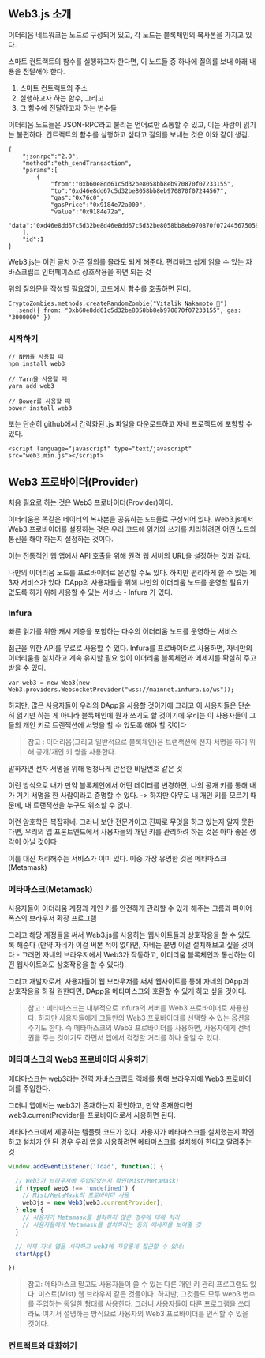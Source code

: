 ## Web3.js 소개

이더리움 네트워크는 노드로 구성되어 있고, 각 노드는 블록체인의 복사본을 가지고 있다.

스마트 컨트랙트의 함수를 실행하고자 한다면, 이 노드들 중 하나에 질의를 보내 아래 내용을 전달해야 한다.

1. 스마트 컨트랙트의 주소
2. 실행하고자 하는 함수, 그리고
3. 그 함수에 전달하고자 하는 변수들

이더리움 노드들은 JSON-RPC라고 불리는 언어로만 소통할 수 있고, 이는 사람이 읽기는 불편하다. 
컨트랙트의 함수를 실행하고 싶다고 질의를 보내는 것은 이와 같이 생김.
```
{
    "jsonrpc":"2.0",
    "method":"eth_sendTransaction",
    "params":[
        {
            "from":"0xb60e8dd61c5d32be8058bb8eb970870f07233155",
            "to":"0xd46e8dd67c5d32be8058bb8eb970870f07244567",
            "gas":"0x76c0",
            "gasPrice":"0x9184e72a000",
            "value":"0x9184e72a",
            "data":"0xd46e8dd67c5d32be8d46e8dd67c5d32be8058bb8eb970870f072445675058bb8eb970870f072445675"}
    ],
    "id":1
}
```
Web3.js는 이런 골치 아픈 질의를 몰라도 되게 해준다. 편리하고 쉽게 읽을 수 있는 자바스크립트 인터페이스로 상호작용을 하면 되는 것

위의 질의문을 작성할 필요없이, 코드에서 함수를 호출하면 된다.
```
CryptoZombies.methods.createRandomZombie("Vitalik Nakamoto 🤔")
  .send({ from: "0xb60e8dd61c5d32be8058bb8eb970870f07233155", gas: "3000000" })
```

### 시작하기

```
// NPM을 사용할 때
npm install web3

// Yarn을 사용할 때
yarn add web3

// Bower를 사용할 때
bower install web3
```

또는 단순히 github에서 간략화된 .js 파일을 다운로드하고 자네 프로젝트에 포함할 수 있다.
```
<script language="javascript" type="text/javascript" src="web3.min.js"></script>
```

## Web3 프로바이더(Provider)

처음 필요로 하는 것은 Web3 프로바이더(Provider)이다.

이더리움은 똑같은 데이터의 복사본을 공유하는 `노드`들로 구성되어 있다.
Web3.js에서 Web3 프로바이더를 설정하는 것은 우리 코드에 읽기와 쓰기를 처리하려면 어떤 노드와 통신을 해야 하는지 설정하는 것이다.

이는 전통적인 웹 앱에서 API 호출을 위해 원격 웹 서버의 URL을 설정하는 것과 같다.

나만의 이더리움 노드를 프로바이더로 운영할 수도 있다. 하지만 편리하게 쓸 수 있는 제3자 서비스가 있다. 
DApp의 사용자들을 위해 나만의 이더리움 노드를 운영할 필요가 없도록 하기 위해 사용할 수 있는 서비스 - Infura 가 있다.

### Infura
빠른 읽기를 위한 캐시 계층을 포함하는 다수의 이더리움 노드를 운영하는 서비스

접근을 위한 API를 무료로 사용할 수 있다. 
Infura를 프로바이더로 사용하면, 자네만의 이더리움을 설치하고 계속 유지할 필요 없이 이더리움 블록체인과 메세지를 확실히 주고받을 수 있다.

```
var web3 = new Web3(new Web3.providers.WebsocketProvider("wss://mainnet.infura.io/ws"));
```
하지만, 많은 사용자들이 우리의 DApp을 사용할 것이기에 
그리고 이 사용자들은 단순히 읽기만 하는 게 아니라 블록체인에 뭔가 쓰기도 할 것이기에 
우리는 이 사용자들이 그들의 개인 키로 트랜잭션에 서명을 할 수 있도록 해야 할 것이다

> 참고 : 이더리움(그리고 일반적으로 블록체인)은 트랜잭션에 전자 서명을 하기 위해 공개/개인 키 쌍을 사용한다.

말하자면 전자 서명을 위해 엄청나게 안전한 비밀번호 같은 것

이런 방식으로 내가 만약 블록체인에서 어떤 데이터를 변경하면, 나의 공개 키를 통해 내가 거기 서명을 한 사람이라고 증명할 수 있다.
-> 하지만 아무도 내 개인 키를 모르기 때문에, 내 트랜잭션을 누구도 위조할 수 없다.

이런 암호학은 복잡하네. 그러니 보안 전문가이고 진짜로 무엇을 하고 있는지 알지 못한다면, 
우리의 앱 프론트엔드에서 사용자들의 개인 키를 관리하려 하는 것은 아마 좋은 생각이 아닐 것이다

이를 대신 처리해주는 서비스가 이미 있다. 이중 가장 유명한 것은 메타마스크(Metamask)

### 메타마스크(Metamask)

사용자들이 이더리움 계정과 개인 키를 안전하게 관리할 수 있게 해주는 크롬과 파이어폭스의 브라우저 확장 프로그램

그리고 해당 계정들을 써서 Web3.js를 사용하는 웹사이트들과 상호작용을 할 수 있도록 해준다 
(만약 자네가 이걸 써본 적이 없다면, 자네는 분명 이걸 설치해보고 싶을 것이다 - 그러면 자네의 브라우저에서 Web3가 작동하고, 
이더리움 블록체인과 통신하는 어떤 웹사이트와도 상호작용을 할 수 있다!).

그리고 개발자로서, 사용자들이 웹 브라우저를 써서 웹사이트를 통해 자네의 DApp과 상호작용을 하길 원한다면, DApp을 메타마스크와 호환할 수 있게 하고 싶을 것이다.

> 참고 : 메타마스크는 내부적으로 Infura의 서버를 Web3 프로바이더로 사용한다.
하지만 사용자들에게 그들만의 Web3 프로바이더를 선택할 수 있는 옵션을 주기도 한다. 
즉 메타마스크의 Web3 프로바이더를 사용하면, 사용자에게 선택권을 주는 것이기도 하면서 앱에서 걱정할 거리를 하나 줄일 수 있다.

### 메타마스크의 Web3 프로바이더 사용하기

메타마스크는 web3라는 전역 자바스크립트 객체를 통해 브라우저에 Web3 프로바이더를 주입한다.

그러니 앱에서는 web3가 존재하는지 확인하고, 만약 존재한다면 web3.currentProvider를 프로바이더로서 사용하면 된다.

메타마스크에서 제공하는 템플릿 코드가 있다. 
사용자가 메타마스크를 설치했는지 확인하고 설치가 안 된 경우 우리 앱을 사용하려면 메타마스크를 설치해야 한다고 알려주는 것

```javascript
window.addEventListener('load', function() {

  // Web3가 브라우저에 주입되었는지 확인(Mist/MetaMask)
  if (typeof web3 !== 'undefined') {
    // Mist/MetaMask의 프로바이더 사용
    web3js = new Web3(web3.currentProvider);
  } else {
    // 사용자가 Metamask를 설치하지 않은 경우에 대해 처리
    // 사용자들에게 Metamask를 설치하라는 등의 메세지를 보여줄 것
  }

  // 이제 자네 앱을 시작하고 web3에 자유롭게 접근할 수 있네:
  startApp()

})
```

> 참고: 메타마스크 말고도 사용자들이 쓸 수 있는 다른 개인 키 관리 프로그램도 있다. 
미스트(Mist) 웹 브라우저 같은 것들이다. 하지만, 그것들도 모두 web3 변수를 주입하는 동일한 형태를 사용한다. 
그러니 사용자들이 다른 프로그램을 쓰더라도 여기서 설명하는 방식으로 사용자의 Web3 프로바이더를 인식할 수 있을 것이다.

### 컨트랙트와 대화하기